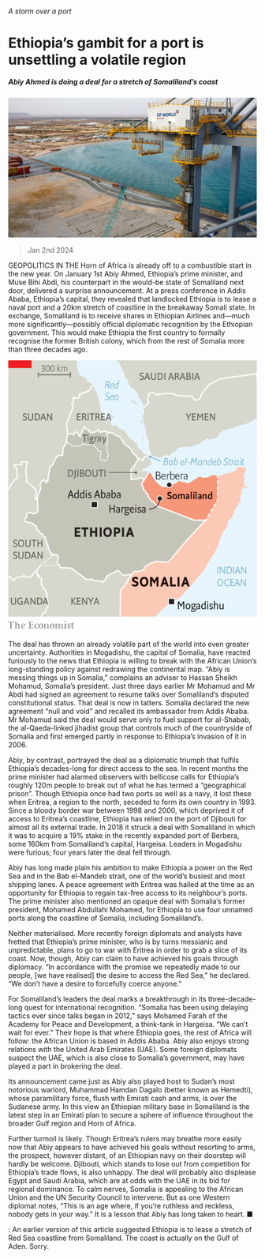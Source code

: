 ###### A storm over a port

# Ethiopia’s gambit for a port is unsettling a volatile region 

##### Abiy Ahmed is doing a deal for a stretch of Somaliland’s coast 

![image](images/20240106_MAP501.jpg) 

> Jan 2nd 2024 

GEOPOLITICS IN THE Horn of Africa is already off to a combustible start in the new year. On January 1st Abiy Ahmed, Ethiopia’s prime minister, and Muse Bihi Abdi, his counterpart in the would-be state of Somaliland next door, delivered a surprise announcement. At a press conference in Addis Ababa, Ethiopia’s capital, they revealed that landlocked Ethiopia is to lease a naval port and a 20km stretch of coastline in the breakaway Somali state. In exchange, Somaliland is to receive shares in Ethiopian Airlines and—much more significantly—possibly official diplomatic recognition by the Ethiopian government. This would make Ethiopia the first country to formally recognise the former British colony, which  from the rest of Somalia more than three decades ago.

![image](images/20240106_MAM964.png) 


The deal has thrown an already volatile part of the world into even greater uncertainty. Authorities in Mogadishu, the capital of Somalia, have reacted furiously to the news that Ethiopia is willing to break with the African Union’s long-standing policy against redrawing the continental map. “Abiy is messing things up in Somalia,” complains an adviser to Hassan Sheikh Mohamud, Somalia’s president. Just three days earlier Mr Mohamud and Mr Abdi had signed an agreement to resume talks over Somaliland’s disputed constitutional status. That deal is now in tatters. Somalia declared the new agreement “null and void” and recalled its ambassador from Addis Ababa. Mr Mohamud said the deal would serve only to fuel support for al-Shabab, the al-Qaeda-linked jihadist group that controls much of the countryside of Somalia and first emerged partly in response to Ethiopia’s invasion of it in 2006. 

Abiy, by contrast, portrayed the deal as a diplomatic triumph that fulfils Ethiopia’s decades-long  for direct access to the sea. In recent months the prime minister had alarmed observers with bellicose calls for Ethiopia’s roughly 120m people to break out of what he has termed a “geographical prison”. Though Ethiopia once had two ports as well as a navy, it lost these when Eritrea, a region to the north, seceded to form its own country in 1993. Since a bloody border war between 1998 and 2000, which deprived it of access to Eritrea’s coastline, Ethiopia has relied on the port of Djibouti for almost all its external trade. In 2018 it struck a deal with Somaliland in which it was to acquire a 19% stake in the recently expanded port of Berbera, some 160km from Somaliland’s capital, Hargeisa. Leaders in Mogadishu were furious; four years later the deal fell through. 


Abiy has long made plain his ambition to make Ethiopia a power on the Red Sea and in the Bab el-Mandeb strait, one of the world’s busiest and most  shipping lanes. A peace agreement with Eritrea was hailed at the time as an opportunity for Ethiopia to regain tax-free access to its neighbour’s ports. The prime minister also mentioned an opaque deal with Somalia’s former president, Mohamed Abdullahi Mohamed, for Ethiopia to use four unnamed ports along the coastline of Somalia, including Somaliland’s.

Neither materialised. More recently foreign diplomats and analysts have fretted that Ethiopia’s prime minister, who is by turns messianic and unpredictable, plans to go to war with Eritrea in order to grab a slice of its coast. Now, though, Abiy can claim to have achieved his goals through diplomacy. “In accordance with the promise we repeatedly made to our people, [we have realised] the desire to access the Red Sea,” he declared. “We don’t have a desire to forcefully coerce anyone.” 

For Somaliland’s leaders the deal marks a breakthrough in its three-decade-long quest for international recognition. “Somalia has been using delaying tactics ever since talks began in 2012,” says Mohamed Farah of the Academy for Peace and Development, a think-tank in Hargeisa. “We can’t wait for ever.” Their hope is that where Ethiopia goes, the rest of Africa will follow: the African Union is based in Addis Ababa. Abiy also enjoys strong relations with the United Arab Emirates (UAE). Some foreign diplomats suspect the UAE, which is also close to Somalia’s government, may have played a part in brokering the deal.

 Its announcement came just as Abiy also played host to Sudan’s most notorious warlord, Muhammad Hamdan Dagalo (better known as Hemedti), whose paramilitary force, flush with Emirati cash and arms, is  over the Sudanese army. In this view an Ethiopian military base in Somaliland is the latest step in an Emirati plan to secure a sphere of influence throughout the broader Gulf region and Horn of Africa.

Further turmoil is likely. Though Eritrea’s rulers may breathe more easily now that Abiy appears to have achieved his goals without resorting to arms, the prospect, however distant, of an Ethiopian navy on their doorstep will hardly be welcome. Djibouti, which stands to lose out from competition for Ethiopia’s trade flows, is also unhappy. The deal will probably also displease Egypt and Saudi Arabia, which are at odds with the UAE in its bid for regional dominance. To calm nerves, Somalia is appealing to the African Union and the UN Security Council to intervene. But as one Western diplomat notes, “This is an age where, if you’re ruthless and reckless, nobody gets in your way.” It is a lesson that Abiy has long taken to heart. ■

: An earlier version of this article suggested Ethiopia is to lease a stretch of Red Sea coastline from Somaliland. The coast is actually on the Gulf of Aden. Sorry. 

